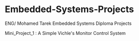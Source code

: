 # Embedded-Systems-Projects
ENG/ Mohamed Tarek Embedded Systems Diploma Projects 

Mini_Project_1 : A Simple Vichle's Monitor Control System 
